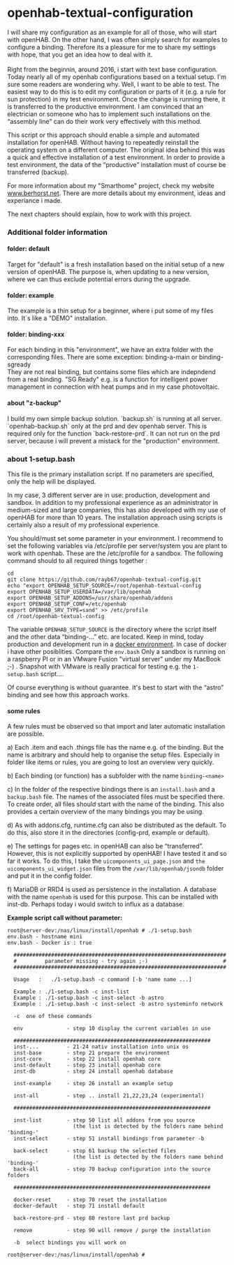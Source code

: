 <h1>openhab-textual-configuration</h1>
I will share my configuration as an example for all of those, who will start with openHAB. On the other hand, I was often simply search for examples to configure a binding. Therefore its a pleasure for me to share my settings with hope, that you get an idea how to deal with it.</br></br>
Right from the beginnin, around 2016, i start with text base configuration. Today nearly all of my openhab configurations based on a textual setup. I'm sure some readers are wondering why. Well, I want to be able to test. The easiest way to do this is to edit my configuration or parts of it (e.g. a rule for sun protection) in my test environment. Once the change is running there, it is transferred to the productive environment.
I am convinced that an electrician or someone who has to implement such installations on the “assembly line” can do their work very effectively with this method.

This script or this approach should enable a simple and automated installation for openHAB. Without having to repeatedly reinstall the operating system on a different computer. The original idea behind this was a quick and effective installation of a test environment. In order to provide a test environment, the data of the “productive” installation must of course be transferred (backup). 

For more information about my "Smarthome" project, check my website <a href="http://www.berhorst.net/smarthome.html">www.berhorst.net</a>. There are more details about my environment, ideas and experiance i made. 

The next chapters should explain, how to work with this project.

<h3>Additional folder information</h3>

<h4>folder: default</h4>
Target for "default" is a fresh installation based on the initial setup of a new version of openHAB. The purpose is, when updating to a new version, where we can thus exclude potential errors during the upgrade.

<h4>folder: example</h4>
The example is a thin setup for a beginner, where i put some of my files into. It´s like a "DEMO" installation.

<h4>folder: binding-xxx</h4>
For each binding in this "environment", we have an extra folder with the corresponding files.
There are some exception: binding-a-main or binding-sgready</br>
They are not real binding, but contains some files which are indepndend from a real binding. "SG Ready" e.g. is a function for intelligent power management in connection with heat pumps and in my case photovoltaic.

<h4>about "z-backup"</h4>
I build my own simple backup solution. `backup.sh` is running at all server. `openhab-backup.sh` only at the prd and dev openhab server. This is required only for the function `back-restore-prd`. It can not run on the prd server, because i will prevent a mistack for the "production" environment.

<h3>about 1-setup.bash</h3>
This file is the primary installation script. If no parameters are specified, only the help will be displayed.

In my case, 3 different server are in use: production, development and sandbox.
In addition to my professional experience as an administrator in medium-sized and large companies, this has also developed with my use of openHAB for more than 10 years. The installation approach using scripts is certainly also a result of my professional experience.

You should/must set some parameter in your environment.  I recommend to set the following variables via /etc/profile per server/system you are plant to work with openhab. These are the /etc/profile for a sandbox. The following command should to all required things together :

```
cd
git clone https://github.com/rayb67/openhab-textual-config.git
echo "export OPENHAB_SETUP_SOURCE=/root/openhab-textual-config
export OPENHAB_SETUP_USERDATA=/var/lib/openhab
export OPENHAB_SETUP_ADDONS=/usr/share/openhab/addons
export OPENHAB_SETUP_CONF=/etc/openhab
export OPENHAB_SRV_TYPE=sand" >> /etc/profile
cd /root/openhab-textual-config
```

The variable `OPENHAB_SETUP_SOURCE` is the directory where the script itself and the other data “binding-...” etc. are located.
Keep in mind, today production and development run in a <a href="http://www.berhorst.net/docker.html">docker environment</a>. In case of docker i have other posiblities. Compare the `env.bash` Only a sandbox is running on a raspberry PI or in an VMware Fusion "virtual server" under my MacBook ;-) . 
Snapshot with VMware is really practical for testing e.g. the `1-setup.bash` script....

Of course everything is without guarantee. It's best to start with the “astro” binding and see how this approach works.

<h4>some rules</h4>
A few rules must be observed so that import and later automatic installation are possible.

a) Each .item and each .things file has the name e.g. of the binding. But the name is arbitrary and should help to organise the setup files. Especially in folder like items or rules, you are going to lost an overview very quickly. 

b) Each binding (or function) has a subfolder with the name `binding-<name>`

c) In the folder of the respective bindings there is an `install.bash` and a `backup.bash` file. The names of the associated files must be specified there. To create order, all files should start with the name of the binding. This also provides a certain overview of the many bindings you may be using. 

d) As with addons.cfg, runtime.cfg can also be distributed as the default. To do this, also store it in the directories (config-prd, example or default).

e) The settings for pages etc. in openHAB can also be “transferred”. However, this is not explicitly supported by openHAB! I have tested it and so far it works. To do this, I take the `uicomponents_ui_page.json` and `the uicomponents_ui_widget.json` files from the `/var/lib/openhab/jsondb` folder and put it in the config folder.

f) MariaDB or RRD4 is used as persistence in the installation. A database with the name `openhab` is used for this purpose. This can be installed with inst-db. Perhaps today i would switch to influx as a database.


**Example script call without parameter:**
```
root@server-dev:/nas/linux/install/openhab # ./1-setup.bash
env.bash - hostname mini
env.bash - Docker is : true

  ####################################################################
  #         parameter missing - try again ;-)                        # 
  ####################################################################

  Usage   :   ./1-setup.bash -c command [-b 'name name ...]

  Example : ./1-setup.bash -c inst-list
  Example : ./1-setup.bash -c inst-select -b astro
  Example : ./1-setup.bash -c inst-select -b astro systeminfo network

  -c  one of these commands

  env              - step 10 display the current variables in use

  ###############################################################
  inst-...         - 21-24 nativ installation into unix os
  inst-base        - step 21 prepare the environment
  inst-core        - step 22 install openhab core
  inst-default     - step 23 install openhab core
  inst-db          - step 24 install openhab database

  inst-example     - step 26 install an example setup

  inst-all         - step .. install 21,22,23,24 (experimental)

  ###############################################################

  inst-list        - step 50 list all addons from you source
                     (the list is detected by the folders name behind 'binding-'
  inst-select      - step 51 install bindings from parameter -b

  back-select      - stop 61 backup the selected files
                     (the list is detected by the folders name behind 'binding-'
  back-all         - step 70 backup configuration into the source folders

  ###############################################################

  docker-reset     - step 70 reset the installation
  docker-default   - step 71 install default

  back-restore-prd - step 80 restore last prd backup

  remove           - step 90 will remove / purge the installation

  -b  select bindings you will work on

root@server-dev:/nas/linux/install/openhab #
```
